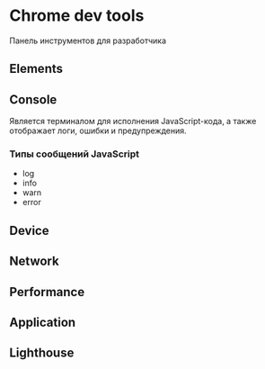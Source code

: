# Chrome dev tools
Панель инструментов для разработчика

## Elements
## Console
Является терминалом для исполнения JavaScript-кода, а также отображает логи, ошибки и предупреждения.
### Типы сообщений JavaScript
- log
- info
- warn
- error

## Device


## Network
## Performance
## Application

## Lighthouse



